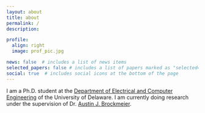 ```yaml
---
layout: about
title: about
permalink: /
description:

profile:
  align: right
  image: prof_pic.jpg

news: false  # includes a list of news items
selected_papers: false # includes a list of papers marked as "selected={true}"
social: true  # includes social icons at the bottom of the page
---
```


I am a Ph.D. student at the [Department of Electrical and Computer Engineering][ECE] of
the University of Delaware. I am currently doing research under the supervision
of Dr. [Austin J. Brockmeier][AJB].

[ECE]: http://www.ece.udel.edu/
[AJB]: https://www.eecis.udel.edu/~ajbrock/

